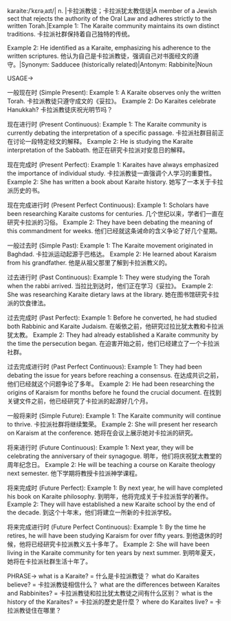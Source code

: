 karaite:/ˈkɛrəˌaɪt/| n. |卡拉派教徒；卡拉派犹太教信徒|A member of a Jewish sect that rejects the authority of the Oral Law and adheres strictly to the written Torah.|Example 1: The Karaite community maintains its own distinct traditions. 卡拉派社群保持着自己独特的传统。

Example 2:  He identified as a Karaite, emphasizing his adherence to the written scriptures. 他认为自己是卡拉派教徒，强调自己对书面经文的遵守。|Synonym:  Sadducee (historically related)|Antonym: Rabbinite|Noun


USAGE->

一般现在时 (Simple Present):
Example 1: A Karaite observes only the written Torah. 卡拉派教徒只遵守成文的《妥拉》。
Example 2: Do Karaites celebrate Hanukkah? 卡拉派教徒庆祝光明节吗？


现在进行时 (Present Continuous):
Example 1:  The Karaite community is currently debating the interpretation of a specific passage. 卡拉派社群目前正在讨论一段特定经文的解释。
Example 2:  He is studying the Karaite interpretation of the Sabbath. 他正在研究卡拉派对安息日的解释。


现在完成时 (Present Perfect):
Example 1:  Karaites have always emphasized the importance of individual study. 卡拉派教徒一直强调个人学习的重要性。
Example 2:  She has written a book about Karaite history. 她写了一本关于卡拉派历史的书。


现在完成进行时 (Present Perfect Continuous):
Example 1: Scholars have been researching Karaite customs for centuries.  几个世纪以来，学者们一直在研究卡拉派的习俗。
Example 2:  They have been debating the meaning of this commandment for weeks. 他们已经就这条诫命的含义争论了好几个星期。


一般过去时 (Simple Past):
Example 1:  The Karaite movement originated in Baghdad. 卡拉派运动起源于巴格达。
Example 2:  He learned about Karaism from his grandfather. 他是从祖父那里了解到卡拉派教义的。


过去进行时 (Past Continuous):
Example 1:  They were studying the Torah when the rabbi arrived. 当拉比到达时，他们正在学习《妥拉》。
Example 2: She was researching Karaite dietary laws at the library. 她在图书馆研究卡拉派的饮食律法。


过去完成时 (Past Perfect):
Example 1:  Before he converted, he had studied both Rabbinic and Karaite Judaism. 在皈依之前，他研究过拉比犹太教和卡拉派犹太教。
Example 2: They had already established a Karaite community by the time the persecution began. 在迫害开始之前，他们已经建立了一个卡拉派社群。


过去完成进行时 (Past Perfect Continuous):
Example 1:  They had been debating the issue for years before reaching a consensus. 在达成共识之前，他们已经就这个问题争论了多年。
Example 2:  He had been researching the origins of Karaism for months before he found the crucial document. 在找到关键文件之前，他已经研究了卡拉派的起源好几个月。


一般将来时 (Simple Future):
Example 1:  The Karaite community will continue to thrive. 卡拉派社群将继续繁荣。
Example 2:  She will present her research on Karaism at the conference. 她将在会议上展示她对卡拉派的研究。


将来进行时 (Future Continuous):
Example 1:  Next year, they will be celebrating the anniversary of their synagogue. 明年，他们将庆祝犹太教堂的周年纪念日。
Example 2: He will be teaching a course on Karaite theology next semester. 他下学期将教授卡拉派神学课程。


将来完成时 (Future Perfect):
Example 1: By next year, he will have completed his book on Karaite philosophy. 到明年，他将完成关于卡拉派哲学的著作。
Example 2: They will have established a new Karaite school by the end of the decade. 到这个十年末，他们将建立一所新的卡拉派学校。


将来完成进行时 (Future Perfect Continuous):
Example 1:  By the time he retires, he will have been studying Karaism for over fifty years. 到他退休的时候，他将已经研究卡拉派教义五十多年了。
Example 2:  She will have been living in the Karaite community for ten years by next summer. 到明年夏天，她将在卡拉派社群生活十年了。



PHRASE->
what is a Karaite? = 什么是卡拉派教徒？
what do Karaites believe? = 卡拉派教徒相信什么？
what are the differences between Karaites and Rabbinites? = 卡拉派教徒和拉比犹太教徒之间有什么区别？
what is the history of the Karaites? = 卡拉派的歷史是什麼？
where do Karaites live? = 卡拉派教徒住在哪里？
